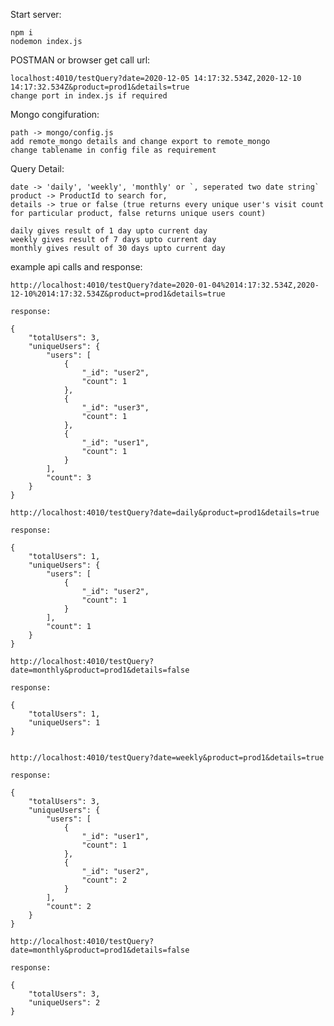 Start server: 

    npm i
    nodemon index.js 

POSTMAN or browser get call url:

    localhost:4010/testQuery?date=2020-12-05 14:17:32.534Z,2020-12-10 14:17:32.534Z&product=prod1&details=true
    change port in index.js if required

Mongo congifuration: 

    path -> mongo/config.js
    add remote_mongo details and change export to remote_mongo
    change tablename in config file as requirement 

Query Detail: 

    date -> 'daily', 'weekly', 'monthly' or `, seperated two date string`
    product -> ProductId to search for,
    details -> true or false (true returns every unique user's visit count for particular product, false returns unique users count)

    daily gives result of 1 day upto current day 
    weekly gives result of 7 days upto current day 
    monthly gives result of 30 days upto current day 

example api calls and response:

    http://localhost:4010/testQuery?date=2020-01-04%2014:17:32.534Z,2020-12-10%2014:17:32.534Z&product=prod1&details=true

    response:
    
    {
        "totalUsers": 3,
        "uniqueUsers": {
            "users": [
                {
                    "_id": "user2",
                    "count": 1
                },
                {
                    "_id": "user3",
                    "count": 1
                },
                {
                    "_id": "user1",
                    "count": 1
                }
            ],
            "count": 3
        }
    }

    http://localhost:4010/testQuery?date=daily&product=prod1&details=true

    response: 

    {
        "totalUsers": 1,
        "uniqueUsers": {
            "users": [
                {
                    "_id": "user2",
                    "count": 1
                }
            ],
            "count": 1
        }
    }

    http://localhost:4010/testQuery?date=monthly&product=prod1&details=false

    response: 

    {
        "totalUsers": 1,
        "uniqueUsers": 1
    }


    http://localhost:4010/testQuery?date=weekly&product=prod1&details=true

    response:

    {
        "totalUsers": 3,
        "uniqueUsers": {
            "users": [
                {
                    "_id": "user1",
                    "count": 1
                },
                {
                    "_id": "user2",
                    "count": 2
                }
            ],
            "count": 2
        }
    }

    http://localhost:4010/testQuery?date=monthly&product=prod1&details=false

    response:

    {
        "totalUsers": 3,
        "uniqueUsers": 2
    }
